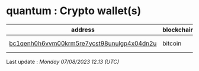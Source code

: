 # quantum : Crypto wallet(s)

| address | blockchain | Balance |
|---|---|---|
| [bc1qenh0h6vvm00krm5re7ycst98unulgp4x04dn2u](https://www.blockchain.com/explorer/addresses/btc/bc1qenh0h6vvm00krm5re7ycst98unulgp4x04dn2u) | bitcoin | $ 395459 |

Last update : _Monday 07/08/2023 12.13 (UTC)_

